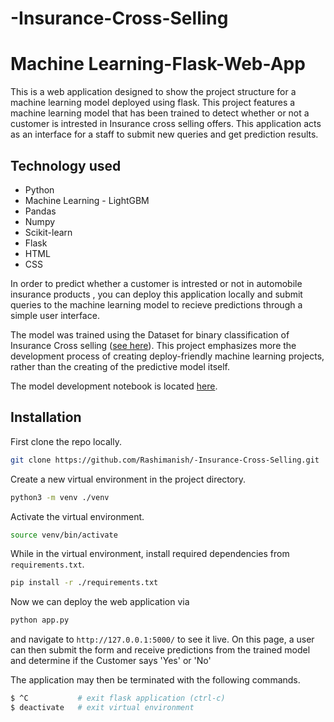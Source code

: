 # -Insurance-Cross-Selling
# Machine Learning-Flask-Web-App 

This is a web application designed to show the project structure for a machine learning model deployed using flask. This project features a machine learning model that has been trained to detect whether or not a customer is intrested in Insurance cross selling offers. This application acts as an interface for a staff to submit new queries and get prediction results. 

## Technology used
- Python
- Machine Learning - LightGBM
- Pandas
- Numpy
- Scikit-learn
- Flask
- HTML
- CSS


In order to predict whether a customer is intrested or not in automobile insurance products , you can deploy this application locally and submit queries to the machine learning model to recieve predictions through a simple user interface. 

The model was trained using the
Dataset for binary classification of Insurance Cross selling ([see here](https://www.kaggle.com/competitions/playground-series-s4e7/data)). This project emphasizes more the development process of creating deploy-friendly machine learning projects, rather than the creating of the predictive model itself.

The model development notebook is located [here](https://github.com/Rashimanish/-Insurance-Cross-Selling/blob/main/Selected_Model/LIGHTGM.ipynb). 


## Installation

First clone the repo locally.
~~~bash
git clone https://github.com/Rashimanish/-Insurance-Cross-Selling.git
~~~

Create a new virtual environment in the project directory.
~~~bash
python3 -m venv ./venv
~~~

Activate the virtual environment.
~~~bash
source venv/bin/activate
~~~

While in the virtual environment, install required dependencies from `requirements.txt`.

~~~bash
pip install -r ./requirements.txt
~~~

Now we can deploy the web application via
~~~bash
python app.py
~~~

and navigate to `http://127.0.0.1:5000/` to see it live. On this page, a user can then submit the form and receive predictions from the trained model and determine if the Customer says 'Yes' or 'No'


The application may then be terminated with the following commands.
~~~bash
$ ^C           # exit flask application (ctrl-c)
$ deactivate   # exit virtual environment
~~~
